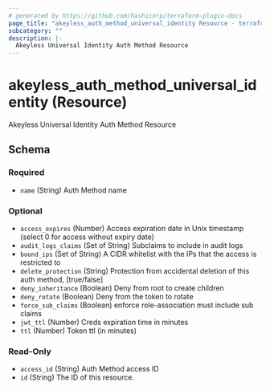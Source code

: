 ```yaml
---
# generated by https://github.com/hashicorp/terraform-plugin-docs
page_title: "akeyless_auth_method_universal_identity Resource - terraform-provider-akeyless"
subcategory: ""
description: |-
  Akeyless Universal Identity Auth Method Resource
---
```


# akeyless_auth_method_universal_identity (Resource)

Akeyless Universal Identity Auth Method Resource



<!-- schema generated by tfplugindocs -->
## Schema

### Required

- `name` (String) Auth Method name

### Optional

- `access_expires` (Number) Access expiration date in Unix timestamp (select 0 for access without expiry date)
- `audit_logs_claims` (Set of String) Subclaims to include in audit logs
- `bound_ips` (Set of String) A CIDR whitelist with the IPs that the access is restricted to
- `delete_protection` (String) Protection from accidental deletion of this auth method, [true/false]
- `deny_inheritance` (Boolean) Deny from root to create children
- `deny_rotate` (Boolean) Deny from the token to rotate
- `force_sub_claims` (Boolean) enforce role-association must include sub claims
- `jwt_ttl` (Number) Creds expiration time in minutes
- `ttl` (Number) Token ttl (in minutes)

### Read-Only

- `access_id` (String) Auth Method access ID
- `id` (String) The ID of this resource.


